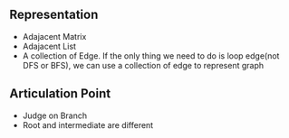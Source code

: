 
## Representation
+ Adajacent Matrix
+ Adajacent List
+ A collection of Edge. If the only thing we need to do is loop edge(not DFS or BFS), we can use a collection of edge
to represent graph

## Articulation Point
+ Judge on Branch
+ Root and intermediate are different
